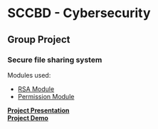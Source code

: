 # SCCBD - Cybersecurity
## Group Project
### Secure file sharing system
Modules used:  
- [RSA Module](https://github.com/miguelmalu/SCCBD-RSA_Module_Example)  
- [Permission Module](https://github.com/miguelmalu/SCCBD-Permission_Module)  

[**Project Presentation**](https://drive.google.com/file/d/1EkiwgfDEGF9J1o0hJlICi4GbpgzLqzjn/view?usp=sharing)  
[**Project Demo**](https://drive.google.com/file/d/1gKyrRWUdti4AxlIITIBYthmTpa59Diq-/view?usp=sharing)  
